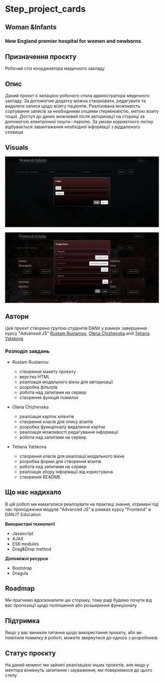 # Step_project_cards

## Woman &Infants
### New England premier hospital for women and newborns

## Призначення проєкту
Робочий стіл координатора медичного закладу 

## Опис
Даний проєкт є імітацією робочого стола адміністратора медичного закладу. За допомогою додатку можна створювати, редагувати та видаляти записи щодо візиту пацієнтів. Реалізована можливість сортування записів за необхідними опціями (терміновістю, метою візиту тощо). Доступ до даних можливий після авторизації на сторінці за допомогою електронної пошти і паролю. За умови корректного логіну відбувається завантаження необхідної інформації з віддаленого сховища

## Visuals
![screenshots](./screenshots/%D0%A1%D0%BD%D0%B8%D0%BC%D0%BE%D0%BA%20%D1%8D%D0%BA%D1%80%D0%B0%D0%BD%D0%B0%202022-08-14%20212506.png)

![screenshots](./screenshots/%D0%A1%D0%BD%D0%B8%D0%BC%D0%BE%D0%BA%20%D1%8D%D0%BA%D1%80%D0%B0%D0%BD%D0%B0%202022-08-14%20212635.png)

## Автори
Цей проєкт створено групою студентів DANit у рамках завершення курсу "Advansed JS" [Rustam Rustamov](https://gitlab.com/rustammio), [Olena Chizhevska](https://gitlab.com/OlenaChi) and [Tetiana Yatskova](https://gitlab.com/t.yatskova)

### Розподіл завдань
+ Rustam Rustamov
    + створення макету проєкту
    + верстка HTML
    + реалізація модального вікна для авторизації
    + розробка фільтрів
    + робота над запитами на сервер
    + створення функцій помилок
     
+ Olena Chizhevska
    + реалізація карток клієнтів
    + створення класів для опису візитів
    + розробка функціоналу видалення карток
    + реалізація можливості редагування інформації
    + робота над запитами на сервер

+ Tetiana Yatskova
    + створення класів для реалізації модального вікна
    + розробка форми для створення візитів
    + робота над запитами на сервер
    + реалізація збору інформації від користувача
    + створення README

## Що нас надихало
В цій роботі ми намагалися реалізувати на практиці знання, отримані під час проходження модуля "Advanced JS" в рамках курсу "Frontend" в DAN.IT Education 

**Використані технології**
- Javascript
- AJAX
- ES6 modules
- Drag&Drop method

**Допоміжні ресурси**
- Bootstrap
- Dragula

## Roadmap
Ми прагнемо вдосконалити цю сторінку, тому раді будемо почути від вас пропозиції щодо поліпшення або розширення функціоналу

## Підтримка
Якщо у вас виникли питання щодо використання проєкту, або ви помітили помилку в роботі, можете звернутися до одного з розробників

## Статус проєкту
На даний момент ми зайняті реалізацією інших проєктів, але якщо у ментора віникнуть запитання і зауваження, ми повернемося до цього степу
